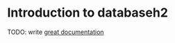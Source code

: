 # Introduction to databaseh2

TODO: write [great documentation](http://jacobian.org/writing/what-to-write/)
